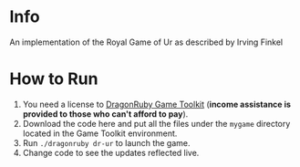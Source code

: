 # Info

An implementation of the Royal Game of Ur as described by Irving Finkel

# How to Run

1. You need a license to [DragonRuby Game Toolkit](http://dragonruby.org) (**income assistance is provided to those who can't afford to pay**).
2. Download the code here and put all the files under the `mygame` directory located in the Game Toolkit environment.
3. Run `./dragonruby dr-ur` to launch the game.
4. Change code to see the updates reflected live.


